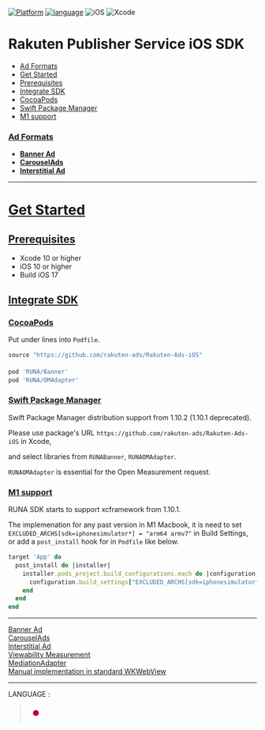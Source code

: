 <div id="top"></div>

[![Platform](http://img.shields.io/badge/platform-iOS-blue.svg?style=flat)](https://developer.apple.com/ios/)
[![language](https://camo.githubusercontent.com/7387afbc27991b9739185470fcadf5475940be5a53886ec64f4df194a52911aa/68747470733a2f2f696d672e736869656c64732e696f2f62616467652f6c616e67756167652d6f626a6563746976652d2d632d3642414545342e737667)](https://developer.apple.com/documentation)
![iOS](http://img.shields.io/badge/support-iOS_10+-blue.svg?style=flat)
![Xcode](http://img.shields.io/badge/IDE-Xcode_10+-blue.svg?style=flat)

# Rakuten Publisher Service iOS SDK
* [Ad Formats](#ad-formats)
* [Get Started](#get-started)
* [Prerequisites](#prerequisites)
* [Integrate SDK](#integrate-sdk)
* [CocoaPods](#cocoapods)
* [Swift Package Manager](#swift-package-manager)
* [M1 support](#m1-support)

### [Ad Formats](#ad-formats)

- **[Banner Ad](./doc/bannerads/README.md)**
- **[CarouselAds](./doc/bannerads/carousel/README.md)**
- **[Interstitial Ad](./doc/interstitial/README.md)**

---
# [Get Started](#get-started)

<div id="prerequisites"></div>

## [Prerequisites](#prerequisites)

* Xcode 10 or higher
* iOS 10 or higher
* Build iOS 17


<div id="import_sdk"></div>

## [Integrate SDK](#integrate-sdk)

### [CocoaPods](#cocoapods)

Put under lines into `Podfile`.

```ruby
source "https://github.com/rakuten-ads/Rakuten-Ads-iOS"

pod 'RUNA/Banner'
pod 'RUNA/OMAdapter'
```

### [Swift Package Manager](#swift-package-manager)

Swift Package Manager distribution support from 1.10.2 (1.10.1 deprecated).

Please use package's URL `https://github.com/rakuten-ads/Rakuten-Ads-iOS` in Xcode,

and select libraries from `RUNABanner`, `RUNAOMAdapter`.

`RUNAOMAdapter` is essential for the Open Measurement request. 


### [M1 support](#m1-support)

RUNA SDK starts to support xcframework from 1.10.1.

The implemenation for any past version in M1 Macbook, it is need to set `EXCLUDED_ARCHS[sdk=iphonesimulator*] = "arm64 armv7"` in Build Settings, or add a `post_install` hook for in `Podfile` like below.

```ruby
target 'App' do
  post_install do |installer|
    installer.pods_project.build_configurations.each do |configuration|
      configuration.build_settings["EXCLUDED_ARCHS[sdk=iphonesimulator*]"] = "arm64 armv7"
    end
  end
end
```

---

[Banner Ad](./doc/bannerads/README.md)<br>
[CarouselAds](./doc/bannerads/carousel/README.md)<br>
[Interstitial Ad](./doc/interstitial/README.md)<br>
[Viewability Measurement](./doc/measurement/README.md)<br>
[MediationAdapter](./doc/mediation/README.md)<br>
[Manual implementation in standard WKWebView](./doc/wkwebview/README.md)<br>

---
LANGUAGE :
> [![jp](./doc/lang/ja.png)](./doc/ja)
